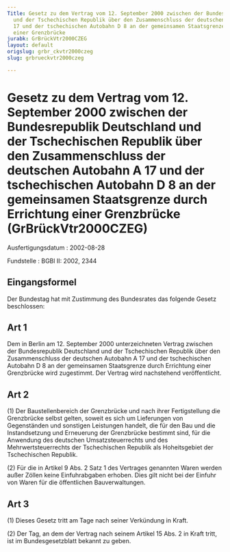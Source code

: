 ```yaml
---
Title: Gesetz zu dem Vertrag vom 12. September 2000 zwischen der Bundesrepublik Deutschland
  und der Tschechischen Republik über den Zusammenschluss der deutschen Autobahn A
  17 und der tschechischen Autobahn D 8 an der gemeinsamen Staatsgrenze durch Errichtung
  einer Grenzbrücke
jurabk: GrBrückVtr2000CZEG
layout: default
origslug: grbr_ckvtr2000czeg
slug: grbrueckvtr2000czeg

---
```


# Gesetz zu dem Vertrag vom 12. September 2000 zwischen der Bundesrepublik Deutschland und der Tschechischen Republik über den Zusammenschluss der deutschen Autobahn A 17 und der tschechischen Autobahn D 8 an der gemeinsamen Staatsgrenze durch Errichtung einer Grenzbrücke (GrBrückVtr2000CZEG)

Ausfertigungsdatum
:   2002-08-28

Fundstelle
:   BGBl II: 2002, 2344



## Eingangsformel

Der Bundestag hat mit Zustimmung des Bundesrates das folgende Gesetz beschlossen:


## Art 1

Dem in Berlin am 12. September 2000 unterzeichneten Vertrag zwischen der Bundesrepublik Deutschland und der Tschechischen Republik über den Zusammenschluss der deutschen Autobahn A 17 und der tschechischen Autobahn D 8 an der gemeinsamen Staatsgrenze durch Errichtung einer Grenzbrücke wird zugestimmt. Der Vertrag wird nachstehend veröffentlicht.


## Art 2

(1) Der Baustellenbereich der Grenzbrücke und nach ihrer Fertigstellung die Grenzbrücke selbst gelten, soweit es sich um Lieferungen von Gegenständen und sonstigen Leistungen handelt, die für den Bau und die Instandsetzung und Erneuerung der Grenzbrücke bestimmt sind, für die Anwendung des deutschen Umsatzsteuerrechts und des Mehrwertsteuerrechts der Tschechischen Republik als Hoheitsgebiet der Tschechischen Republik.

(2) Für die in Artikel 9 Abs. 2 Satz 1 des Vertrages genannten Waren werden außer Zöllen keine Einfuhrabgaben erhoben. Dies gilt nicht bei der Einfuhr von Waren für die öffentlichen Bauverwaltungen.


## Art 3

(1) Dieses Gesetz tritt am Tage nach seiner Verkündung in Kraft.

(2) Der Tag, an dem der Vertrag nach seinem Artikel 15 Abs. 2 in Kraft tritt, ist im Bundesgesetzblatt bekannt zu geben.


